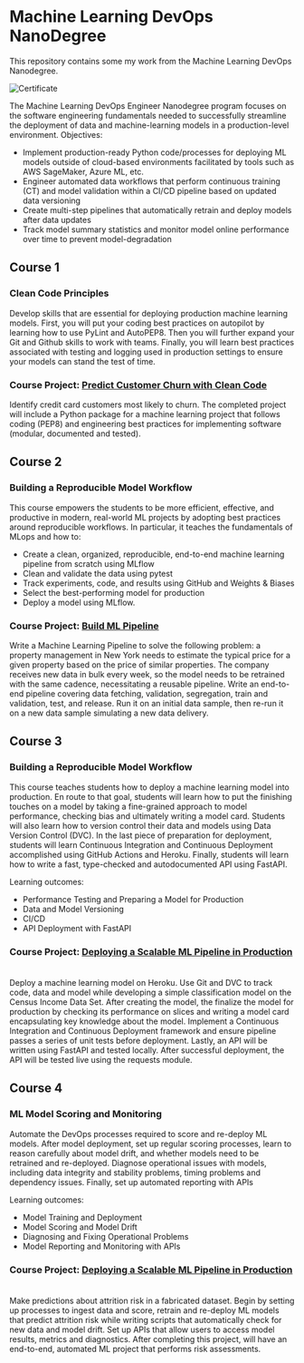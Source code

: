 # Machine Learning DevOps NanoDegree

This repository contains some my work from the Machine Learning DevOps Nanodegree.

![Certificate](certif-2.jpg)


The Machine Learning DevOps Engineer Nanodegree program focuses on the software engineering
fundamentals needed to successfully streamline the deployment of data and machine-learning models
in a production-level environment.  Objectives:
- Implement production-ready Python code/processes for deploying ML models outside of cloud-based environments facilitated by tools such as AWS SageMaker, Azure ML, etc.
- Engineer automated data workflows that perform continuous training (CT) and model validation within a CI/CD pipeline based on updated data versioning
- Create multi-step pipelines that automatically retrain and deploy models after data updates
- Track model summary statistics and monitor model online performance over time to prevent model-degradation


## Course 1

### Clean Code Principles
Develop skills that are essential for deploying production machine learning models. First, you will put your coding best practices on autopilot by learning how to use PyLint and AutoPEP8. Then you will further expand your Git and Github skills to work with teams. Finally, you will learn best practices associated with testing and logging used in production settings to ensure your models can stand the test of time.

### Course Project: [Predict Customer Churn with Clean Code](https://github.com/edwards158/ml_dev_ops/tree/main/proj-customer-churn-clean-code) &nbsp;
Identify credit card customers most likely to churn. The completed project will include a Python package for a machine learning project that follows coding (PEP8) and engineering best practices for implementing software (modular, documented and tested).

## Course 2

### Building a Reproducible Model Workflow
This course empowers the students to be more efficient, effective, and productive in modern, real-world ML projects by adopting best practices around reproducible workflows. In particular, it teaches the fundamentals of MLops and how to:
- Create a clean, organized, reproducible, end-to-end machine learning pipeline from scratch using MLflow
- Clean and validate the data using pytest 
- Track experiments, code, and results using GitHub and Weights & Biases
- Select the best-performing model for production
- Deploy a model using MLflow.

### Course Project: [Build ML Pipeline](https://github.com/edwards158/nd0821-c2-build-model-workflow-starter) &nbsp;
Write a Machine Learning Pipeline to solve the following problem: a property management in New York needs to estimate the typical price for a given property based on the price of similar properties. The company receives new data in bulk every week, so the model needs to be retrained with the same cadence, necessitating a reusable pipeline. Write an end-to-end pipeline covering data fetching, validation, segregation, train and validation, test, and release. Run it on an initial data sample, then re-run it on a new data sample simulating a new data delivery.

## Course 3

### Building a Reproducible Model Workflow
This course teaches students how to deploy a machine learning model into production. En route to that goal, students will learn how to put the finishing touches on a model by taking a fine-grained approach to model performance, checking bias and ultimately writing a model card. Students will also learn how to version control their data and models using Data Version Control (DVC). In the last piece of preparation for deployment, students will learn Continuous Integration and Continuous Deployment accomplished
using GitHub Actions and Heroku. Finally, students will learn how to write a fast, type-checked and autodocumented API using FastAPI.

Learning outcomes:
- Performance Testing and Preparing a Model for Production
- Data and Model Versioning
- CI/CD
- API Deployment with FastAPI

### Course Project: [Deploying a Scalable ML Pipeline in Production](https://github.com/edwards158/fastapi-heroku) &nbsp;
Deploy a machine learning model on Heroku. Use Git and DVC to track code, data and model while developing a simple classification model on the Census Income Data Set. After creating the model, the finalize the model for production by checking its performance on slices and writing a model card encapsulating key knowledge about the model. Implement a Continuous Integration and Continuous Deployment framework and ensure pipeline passes a series of unit tests before deployment. Lastly, an API will be written using FastAPI and tested locally. After successful deployment, the API will be tested live using the requests module.


## Course 4

### ML Model Scoring and Monitoring
Automate the DevOps processes required to score and re-deploy ML models. After model deployment, set up regular scoring processes, learn to reason carefully about
model drift, and whether models need to be retrained and re-deployed. Diagnose operational issues with models, including data integrity and stability problems, timing problems and dependency issues. Finally, set up automated reporting with APIs

Learning outcomes:
- Model Training and Deployment
- Model Scoring and Model Drift
- Diagnosing and Fixing Operational Problems
- Model Reporting and Monitoring with APIs

### Course Project: [Deploying a Scalable ML Pipeline in Production](https://github.com/edwards158/dynamic-risk-assessment) &nbsp;
Make predictions about attrition risk in a fabricated dataset. Begin by setting up processes to ingest data and score, retrain and re-deploy ML models that predict attrition
risk while writing scripts that automatically check for new data and model drift. Set up APIs that allow users to access model results, metrics and diagnostics. After completing this project, will have an end-to-end, automated ML project that performs risk assessments.









